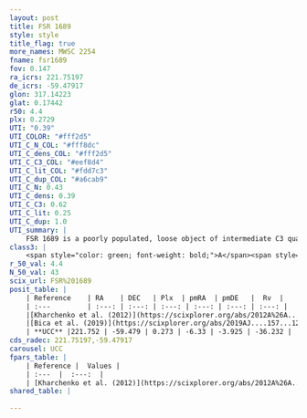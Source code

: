 ```yaml
---
layout: post
title: FSR 1689
style: style
title_flag: true
more_names: MWSC 2254
fname: fsr1689
fov: 0.147
ra_icrs: 221.75197
de_icrs: -59.47917
glon: 317.14223
glat: 0.17442
r50: 4.4
plx: 0.2729
UTI: "0.39"
UTI_COLOR: "#fff2d5"
UTI_C_N_COL: "#fff8dc"
UTI_C_dens_COL: "#fff2d5"
UTI_C_C3_COL: "#eef8d4"
UTI_C_lit_COL: "#fdd7c3"
UTI_C_dup_COL: "#a6cab9"
UTI_C_N: 0.43
UTI_C_dens: 0.39
UTI_C_C3: 0.62
UTI_C_lit: 0.25
UTI_C_dup: 1.0
UTI_summary: |
    FSR 1689 is a poorly populated, loose object of intermediate C3 quality. It is poorly studied in the literature, with no articles listed in the last 6 years.
class3: |
    <span style="color: green; font-weight: bold;">A</span><span style="color: red; font-weight: bold;">C</span>
r_50_val: 4.4
N_50_val: 43
scix_url: FSR%201689
posit_table: |
    | Reference    | RA    | DEC   | Plx  | pmRA  | pmDE   |  Rv  |
    | :---         | :---: | :---: | :---: | :---: | :---: | :---: |
    |[Kharchenko et al. (2012)](https://scixplorer.org/abs/2012A%26A...543A.156K) | 221.722 | -59.487 | -- | -6.01 | 5.78 | -- |
    |[Bica et al. (2019)](https://scixplorer.org/abs/2019AJ....157...12B) | 221.703 | -59.488 | -- | -- | -- | -- |
    | **UCC** |221.752 | -59.479 | 0.273 | -6.33 | -3.925 | -36.232 | 
cds_radec: 221.75197,-59.47917
carousel: UCC
fpars_table: |
    | Reference |  Values |
    | :---  |  :---:  |
    | [Kharchenko et al. (2012)](https://scixplorer.org/abs/2012A%26A...543A.156K) | `e_bv=0.833, distance=2282, log_age=9.275` |
shared_table: |
    
---
```

